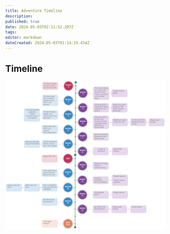 ```yaml
---
title: Adventure Timeline
description: 
published: true
date: 2024-05-03T02:11:52.207Z
tags: 
editor: markdown
dateCreated: 2024-05-03T01:14:29.434Z
---
```


# Timeline
![drawing_(2).png](/drawing_(2).png)

